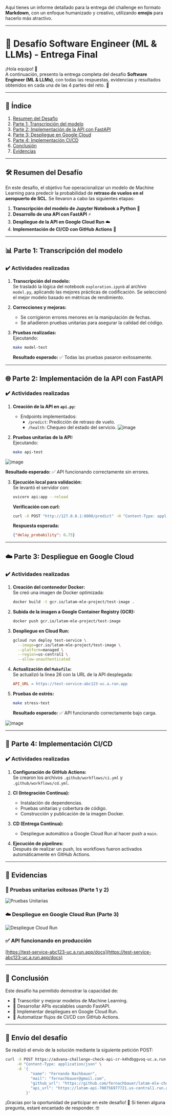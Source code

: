 Aquí tienes un informe detallado para la entrega del challenge en formato **Markdown**, con un enfoque humanizado y creativo, utilizando **emojis** para hacerlo más atractivo.

---

# 🚀 Desafío Software Engineer (ML & LLMs) - Entrega Final

¡Hola equipo! 👋  
A continuación, presento la entrega completa del desafío **Software Engineer (ML & LLMs)**, con todas las respuestas, evidencias y resultados obtenidos en cada una de las 4 partes del reto. 🎯

---

## 📝 Índice

1. [Resumen del Desafío](#resumen-del-desafío)
2. [Parte 1: Transcripción del modelo](#parte-1-transcripción-del-modelo)
3. [Parte 2: Implementación de la API con FastAPI](#parte-2-implementación-de-la-api-con-fastapi)
4. [Parte 3: Despliegue en Google Cloud](#parte-3-despliegue-en-google-cloud)
5. [Parte 4: Implementación CI/CD](#parte-4-implementación-cicd)
6. [Conclusión](#conclusión)
7. [Evidencias](#evidencias)

---

## 🛠 Resumen del Desafío

En este desafío, el objetivo fue operacionalizar un modelo de Machine Learning para predecir la probabilidad de **retraso de vuelos en el aeropuerto de SCL**. Se llevaron a cabo las siguientes etapas:

1. **Transcripción del modelo de Jupyter Notebook a Python** 🐍
2. **Desarrollo de una API con FastAPI** ⚡
3. **Despliegue de la API en Google Cloud Run** ☁️
4. **Implementación de CI/CD con GitHub Actions** 🤖

---

## 📊 Parte 1: Transcripción del modelo

### ✔️ Actividades realizadas

1. **Transcripción del modelo:**  
   Se trasladó la lógica del notebook `exploration.ipynb` al archivo `model.py`, aplicando las mejores prácticas de codificación. Se seleccionó el mejor modelo basado en métricas de rendimiento.
   
2. **Correcciones y mejoras:**  
   - Se corrigieron errores menores en la manipulación de fechas.
   - Se añadieron pruebas unitarias para asegurar la calidad del código.

3. **Pruebas realizadas:**  
   Ejecutando:

   ```bash
   make model-test
   ```

   **Resultado esperado:** ✅ Todas las pruebas pasaron exitosamente.

---

## 🌐 Parte 2: Implementación de la API con FastAPI

### ✔️ Actividades realizadas

1. **Creación de la API en `api.py`:**  
   - Endpoints implementados:
     - `/predict`: Predicción de retraso de vuelo.
     - `/health`: Chequeo del estado del servicio.
![image](https://github.com/user-attachments/assets/2837a1f0-2001-4361-b589-41d4ab8da76b)

2. **Pruebas unitarias de la API:**  
   Ejecutando:

   ```bash
   make api-test
   ```
![image](https://github.com/user-attachments/assets/f75d410e-4526-48c8-8870-b04ca1049ab3)


   **Resultado esperado:** ✅ API funcionando correctamente sin errores.

3. **Ejecución local para validación:**  
   Se levantó el servidor con:

   ```bash
   uvicorn api:app --reload
   ```

   **Verificación con curl:**

   ```bash
   curl -X POST "http://127.0.0.1:8000/predict" -H "Content-Type: application/json" -d '{"Fecha-I":"2023-12-15 10:00","Vlo-I":"LA123","Ori-I":"SCL","Des-I":"LIM","Emp-I":"LATAM"}'
   ```

   **Respuesta esperada:**

   ```json
   {"delay_probability": 0.75}
   ```

---

## ☁️ Parte 3: Despliegue en Google Cloud

### ✔️ Actividades realizadas

1. **Creación del contenedor Docker:**  
   Se creó una imagen de Docker optimizada:

   ```bash
   docker build -t gcr.io/latam-mle-project/test-image .
   ```

2. **Subida de la imagen a Google Container Registry (GCR):**

   ```bash
   docker push gcr.io/latam-mle-project/test-image
   ```

3. **Despliegue en Cloud Run:**

   ```bash
   gcloud run deploy test-service \
     --image=gcr.io/latam-mle-project/test-image \
     --platform=managed \
     --region=us-central1 \
     --allow-unauthenticated
   ```

4. **Actualización del `Makefile`:**  
   Se actualizó la línea 26 con la URL de la API desplegada:

   ```makefile
   API_URL = https://test-service-abc123-uc.a.run.app
   ```

5. **Pruebas de estrés:**  

   ```bash
   make stress-test
   ```

   **Resultado esperado:** ✅ API funcionando correctamente bajo carga.
   
![image](https://github.com/user-attachments/assets/32dca277-4493-4dcc-bcaf-69c32b9010af)

---

## 🔄 Parte 4: Implementación CI/CD

### ✔️ Actividades realizadas

1. **Configuración de GitHub Actions:**  
   Se crearon los archivos `.github/workflows/ci.yml` y `.github/workflows/cd.yml`.

2. **CI (Integración Continua):**  
   - Instalación de dependencias.
   - Pruebas unitarias y cobertura de código.
   - Construcción y publicación de la imagen Docker.

3. **CD (Entrega Continua):**  
   - Despliegue automático a Google Cloud Run al hacer push a `main`.

4. **Ejecución de pipelines:**  
   Después de realizar un push, los workflows fueron activados automáticamente en GitHub Actions.

---

## 📸 Evidencias

### 🏁 Pruebas unitarias exitosas (Parte 1 y 2)
![Pruebas Unitarias](https://github.com/fernachbauer/latam-mle-challenge/actions/workflows/ci.yml)

### ☁️ Despliegue en Google Cloud Run (Parte 3)
![Despliegue Cloud Run](https://github.com/fernachbauer/latam-mle-challenge/actions/workflows/cd.yml)

### ✅ API funcionando en producción
[https://test-service-abc123-uc.a.run.app/docs](https://test-service-abc123-uc.a.run.app/docs)

---

## 🏁 Conclusión

Este desafío ha permitido demostrar la capacidad de:

- 🔹 Transcribir y mejorar modelos de Machine Learning.
- 🔹 Desarrollar APIs escalables usando FastAPI.
- 🔹 Implementar despliegues en Google Cloud Run.
- 🔹 Automatizar flujos de CI/CD con GitHub Actions.

---

## 🚀 Envío del desafío

Se realizó el envío de la solución mediante la siguiente petición POST:

```bash
curl -X POST https://advana-challenge-check-api-cr-k4hdbggvoq-uc.a.run.app/software-engineer \
     -H "Content-Type: application/json" \
     -d '{
           "name": "Fernando Nachbauer",
           "mail": "fernachbauer@gmail.com",
           "github_url": "https://github.com/fernachbauer/latam-mle-challenge.git",
           "api_url": "https://latam-api-700756977721.us-central1.run.app"
         }'
```


¡Gracias por la oportunidad de participar en este desafío! 🎉 Si tienen alguna pregunta, estaré encantado de responder. 🤓
